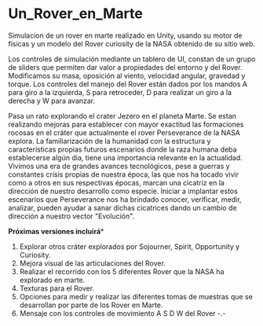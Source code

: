 # Un_Rover_en_Marte
 Simulacion de un rover en marte realizado en Unity, usando su motor de físicas y un modelo del Rover curiosity de la NASA obtenido de su sitio web. 
 
Los controles de simulación mediante un tablero de UI, constan de un grupo de sliders que permiten dar valor a propiedades del entorno y del Rover. Modificamos su masa, oposición al viento, velocidad angular, gravedad y torque. Los controles del manejo del Rover están dados por los mandos A para giro a la izquierda, S para retroceder, D para realizar un giro a la derecha y W para avanzar. 

Pasa un rato explorando el crater Jezero en el planeta Marte. Se estan realizando mejoras para establecer con mayor exactitud las formaciones rocosas en el cráter que actualmente el rover Perseverance de la NASA explora. La familiarización de la humanidad con la estructura y características propias  futuros escenarios donde la raza humana deba establecerse algún dia, tiene una importancia relevante en la actualidad. Vivimos una era de grandes avances tecnológicos, pese a guerras y constantes crísis propias de nuestra época, las que nos ha tocado vivir como a otros en sus respectivas épocas, marcan una cicatriz en la dirección de nuestro desarrollo como especie. Iniciar a implantar estos escenarios que Perseverance nos ha brindado conocer, verificar, medir, analizar, pueden ayudar a sanar dichas cicatrices dando un cambio de dirección a nuestro vector "Evolución". 

********Próximas versiones incluirá*********
1. Explorar otros cráter explorados por Sojourner, Spirit, Opportunity y Curiosity.
2. Mejora visual de las articulaciones del Rover.
3. Realizar el recorrido con los 5 diferentes Rover que la NASA ha explorado en marte. 
4. Texturas para el Rover. 
5. Opciones para medir y realizar las diferentes tomas de muestras que se desarrollan por parte de los Rover en Marte. 
6. Mensaje con los controles de movimiento A S D W del Rover -.-
